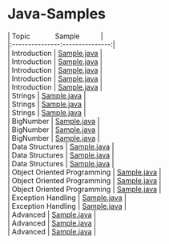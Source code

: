 # Java-Samples

|          Topic &emsp;&emsp;&emsp;                    Sample&emsp;&emsp;&emsp;|                                                                                                                             <br>
|:---------------:---------------:|<br>
|         Introduction			| [Sample.java](https://github.com/LegacyOfKain/Java-Samples/blob/master/Introduction/Welcome%20to%20Java!/Sample.java)                               |<br>
|         Introduction        	| [Sample.java](https://github.com/LegacyOfKain/Java-Samples/blob/master/Introduction/Java%20Stdin%20and%20Stdout%20I/Sample.java)                    |<br>
|         Introduction        	| [Sample.java](https://github.com/LegacyOfKain/Java-Samples/blob/master/Introduction/Java%20If-Else/Sample.java)                                     |<br>
|         Introduction        	| [Sample.java](https://github.com/LegacyOfKain/Java-Samples/blob/master/Introduction/Java%20Stdin%20and%20Stdout%20II/Sample.java)                   |<br>
|         Introduction        	| [Sample.java](https://github.com/LegacyOfKain/Java-Samples/blob/master/Strings/Pattern%20Syntax%20Checker/Sample.java)                              |<br>
|           Strings           	| [Sample.java](https://github.com/LegacyOfKain/Java-Samples/blob/master/Strings/Java%20Regex%202%20-%20Duplicate%20Words/Sample.java)                |<br>
|           Strings           	| [Sample.java](https://github.com/LegacyOfKain/Java-Samples/blob/master/Strings/Java%20Regex%203%20-%20Username%20Checker/Sample.java)               |<br>
|           Strings           	| [Sample.java](https://github.com/LegacyOfKain/Java-Samples/blob/master/Strings/Tag%20Content%20Extractor/Sample.java)                               |<br>
|          BigNumber          	| [Sample.java](https://github.com/LegacyOfKain/Java-Samples/blob/master/BigNumber/Java%20BigInteger/Sample.java)                                     |<br>
|          BigNumber          	| [Sample.java](https://github.com/LegacyOfKain/Java-Samples/blob/master/BigNumber/Java%20BigDecimal/Sample.java)                                     |<br>
|          BigNumber          	| [Sample.java](https://github.com/LegacyOfKain/Java-Samples/blob/master/Data%20Structures/Java%20Sort/Sample.java)                                   |<br>
|       Data Structures       	| [Sample.java](https://github.com/LegacyOfKain/Java-Samples/blob/master/Data%20Structures/Java%20Dequeue/Sample.java)                                |<br>
|       Data Structures       	| [Sample.java](https://github.com/LegacyOfKain/Java-Samples/blob/master/Data%20Structures/Java%20BitSet/Sample.java)                                 |<br>
|       Data Structures       	| [Sample.java](https://github.com/LegacyOfKain/Java-Samples/blob/master/Data%20Structures/Java%20Priority%20Queue/Sample.java)                       |<br>
| Object Oriented Programming 	| [Sample.java](https://github.com/LegacyOfKain/Java-Samples/blob/master/Object%20Oriented%20Programming/Java%20Inheritance%20I/Sample.java)          |<br>
| Object Oriented Programming 	| [Sample.java](https://github.com/LegacyOfKain/Java-Samples/blob/master/Object%20Oriented%20Programming/Java%20Inheritance%20II/Sample.java)         |<br>
| Object Oriented Programming 	| [Sample.java](https://github.com/LegacyOfKain/Java-Samples/blob/master/Object%20Oriented%20Programming/Calculating%20Volume/Sample.java)            |<br>
|      Exception Handling     	| [Sample.java](https://github.com/LegacyOfKain/Java-Samples/blob/master/Exception%20Handling/Java%20Exception%20Handling%20(Try-catch)/Sample.java)  |<br>
|      Exception Handling     	| [Sample.java](https://github.com/LegacyOfKain/Java-Samples/blob/master/Exception%20Handling/Java%20Exception%20Handling/Sample.java)                |<br>
|           Advanced          	| [Sample.java](https://github.com/LegacyOfKain/Java-Samples/blob/master/Advanced/Java%20Varargs%20-%20Simple%20Addition/Sample.java)                 |<br>
|           Advanced          	| [Sample.java](https://github.com/LegacyOfKain/Java-Samples/blob/master/Advanced/Java%20Reflection%20-%20Attributes/Sample.java)                     |<br>
|           Advanced          	| [Sample.java](https://github.com/LegacyOfKain/Java-Samples/blob/master/Advanced/Can%20You%20Access/Sample.java)                                     |<br>
